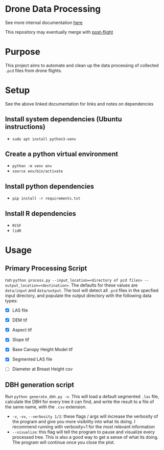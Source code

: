 # Drone Data Processing

See more internal documentation [here](https://www.notion.so/robotics88/Data-Processing-Documentation-1212bdc47817801bb5f6ccf8cfeed58e?pvs=4)

This repository may eventually merge with [post-flight](https://github.com/robotics-88/post-flight)

# Purpose

This project aims to automate and clean up the data processing of collected `.pcd` files from drone flights.

# Setup

See the above linked documentation for links and notes on dependencies

## Install system dependencies (Ubuntu instructions)
- `sudo apt install python3-venv`

## Create a python virtual environment
- `python -m venv env`
- `source env/bin/activate`

## Install python dependencies
- `pip install -r requirements.txt`

## Install R dependencies
- `RCSF`
- `lidR`



# Usage

## Primary Processing Script

run `python process.py --input_location=<directory of pcd files> --output_location=<destination>`. The defaults for these values are `data/input` and `data/output`. The tool will detect all `.pcd` files in the specfied input directory, and populate the output directory with the following data types:

- [X] LAS file
- [X] DEM tif
- [X] Aspect tif
- [X] Slope tif
- [X] Base Canopy Height Model tif
- [X] Segmented LAS file
- [ ] Diameter at Breast Height csv


## DBH generation script

Run `python generate_dbh.py -v`. This will load a default segmented `.las` file, calculate the DBH for every tree it can find, and write the result to a file of the same name, with the `.csv` extension.
- `-v`, `-vv`, `--verbosity 1/2`: these flags / args will increase the verbosity of the program and give you more visibility into what its doing. I recommend running with verbosity=1 for the most relevant information
- `--visualize`: this flag will tell the program to pause and visualize every processed tree. This is also a good way to get a sense of what its doing. The program will continue once you close the plot.